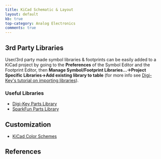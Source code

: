 ```yaml
---
title: KiCad Schematic & Layout
layout: default
kb: true
top-category: Analog Electronics
comments: true
---
```


## 3rd Party Libraries

User/3rd party made symbol libraries & footprints can be easily added to a KiCad project by going to the **Preferences** of the Symbol Editor and the Footprint Editor, then **Manage Symbol/Footprint Libraries...->Project Specific Libraries->Add existing library to table** (for more info see [Digi-Key's tutorial on importing libraries](https://forum.digikey.com/t/importing-the-digi-key-kicad-library-into-kicad-5-0-0/4075)).

### Useful Libraries

* [Digi-Key Parts Library](https://github.com/Digi-Key/digikey-kicad-library)
* [SparkFun Parts Library](https://github.com/sparkfun/SparkFun-KiCad-Libraries)

## Customization

* [KiCad Color Schemes](https://github.com/pointhi/kicad-color-schemes)

## References

